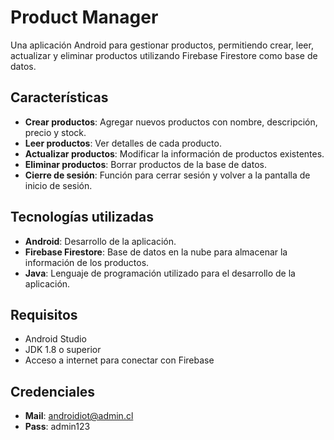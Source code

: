 # Product Manager

Una aplicación Android para gestionar productos, permitiendo crear, leer, actualizar y eliminar productos utilizando Firebase Firestore como base de datos.

## Características

- **Crear productos**: Agregar nuevos productos con nombre, descripción, precio y stock.
- **Leer productos**: Ver detalles de cada producto.
- **Actualizar productos**: Modificar la información de productos existentes.
- **Eliminar productos**: Borrar productos de la base de datos.
- **Cierre de sesión**: Función para cerrar sesión y volver a la pantalla de inicio de sesión.

## Tecnologías utilizadas

- **Android**: Desarrollo de la aplicación.
- **Firebase Firestore**: Base de datos en la nube para almacenar la información de los productos.
- **Java**: Lenguaje de programación utilizado para el desarrollo de la aplicación.

## Requisitos

- Android Studio
- JDK 1.8 o superior
- Acceso a internet para conectar con Firebase

## Credenciales

- **Mail**: androidiot@admin.cl
- **Pass**: admin123
